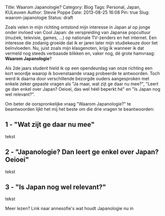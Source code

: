 Title: Waarom Japanologie?
Category: Blog
Tags: Personal, Japan, KULeuven
Author: Stevie Poppe
Date: 2013-08-25 16:08
Pin: true 
Slug: waarom-japanologie
Status: draft

Zoals velen in mijn richting ontstond mijn interesse in Japan al op jonge onder invloed van Cool Japan: de verspreiding van Japanse popcultuur (muziek, televisie, games, ...) op nationale TV-zenders en het internet. Een interesse die zodanig groeide dat ik er jaren later mijn studiekeuze door liet beïnvloeden. Nu, juist zoals mijn klasgenoten, krijg ik wanneer ik dat vermeld nog steeds verbaasde blikken en, vaker nog, dé grote hamvraag: **Waarom Japanologie**?

<!-- PELICAN_END_SUMMARY -->

Als 2de jaars student hield ik op een opendeurdag van onze richting een kort woordje waarop ik bovenstaande vraag probeerde te antwoorden. Toch werd ik daarna door verschillende bezorgde ouders aangesproken met enkele zeker gepaste vragen als "Ja maar, wat zijt ge daar nu mee?", "Leert ge dan enkel over Japan? Oeioei, das wel héél beperkt hé" en "Is Japan nog wel relevant?".

Om beter de oorspronkelijke vraag "Waarom Japanologie?" te beantwoorden lijkt het mij het beste om die drie vragen te beantwoorden:

## 1 - "Wat zijt ge daar nu mee"

tekst

## 2 - "Japanologie? Dan leert ge enkel over Japan? Oeioei"

tekst

## 3 - "Is Japan nog wel relevant?"

tekst

Meer lezen? Link naar annesofie's wat houdt Japanologie nu in